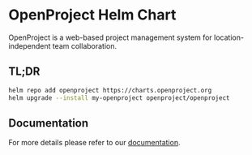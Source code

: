 # OpenProject Helm Chart

OpenProject is a web-based project management system for location-independent team collaboration.

## TL;DR

```bash
helm repo add openproject https://charts.openproject.org
helm upgrade --install my-openproject openproject/openproject
```

## Documentation

For more details please refer to our [documentation](https://www.openproject.org/docs/installation-and-operations/installation/helm-chart/).
